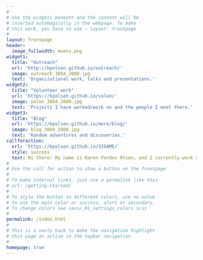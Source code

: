 ```yaml
---
#
# Use the widgets beneath and the content will be
# inserted automagically in the webpage. To make
# this work, you have to use › layout: frontpage
#
layout: frontpage
header:
  image_fullwidth: moens.png
widget1:
  title: "Outreach"
  url: 'http://kpolsen.github.io/outreach/'
  image: outreach_3884_2800.jpg
  text: 'Organizational work, talks and presentations.'
widget2:
  title: "Volunteer work"
  url: 'https://kpolsen.github.io/volun/'
  image: volun_3884_2800.jpg
  text: 'Projects I have worked/work on and the people I meet there.'
widget3:
  title: "Blog"
  url: 'https://kpolsen.github.io/more/blog/'
  image: blog_3884_2800.jpg
  text: 'Random adventures and discoveries.'
callforaction:
  url: 'https://kpolsen.github.io/SIGAME/'
  style: success
  text: Hi there! My name is Karen Pardos Olsen, and I currently work as a postdoctoral research associate at University of Arizona, funded on my own NASA grant. On these pages you can find out more about what I do and who I am. To jump straight to my main research project, SIGAME, click on this box. Thanks for stopping by! 
#
# Use the call for action to show a button on the frontpage
#
# To make internal links, just use a permalink like this
# url: /getting-started/
#
# To style the button in different colors, use no value
# to use the main color or success, alert or secondary.
# To change colors see sass/_01_settings_colors.scss
#
permalink: /index.html
#
# This is a nasty hack to make the navigation highlight
# this page as active in the topbar navigation
#
homepage: true
---
```

